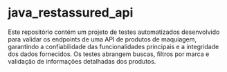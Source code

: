 # java_restassured_api
Este repositório contém um projeto de testes automatizados desenvolvido para validar os endpoints de uma API de produtos de maquiagem, garantindo a confiabilidade das funcionalidades principais e a integridade dos dados fornecidos. Os testes abrangem buscas, filtros por marca e validação de informações detalhadas dos produtos.
